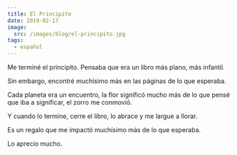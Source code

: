 ```yaml
---
title: El Principito
date: 2019-02-17
image:
  src: /images/blog/el-principito.jpg
tags:
  - español
---
```

Me terminé el principito. Pensaba que era un libro más plano, más infantil.

Sin embargo, encontré muchísimo más en las páginas de lo que esperaba.

Cada planeta era un encuentro, la flor significó mucho más de lo que pensé que iba a significar, el zorro me conmovió.

Y cuando lo termine, cerre el libro, lo abrace y me largue a llorar.

Es un regalo que me impactó muchísimo más de lo que esperaba.

Lo aprecio mucho.
